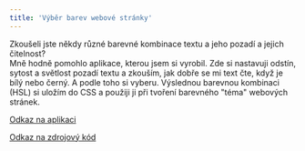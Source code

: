 ```yaml
---
title: 'Výběr barev webové stránky'
---
```


Zkoušeli jste někdy různé barevné kombinace textu a jeho pozadí a jejich čitelnost?
<br>
Mně hodně pomohlo aplikace, kterou jsem si vyrobil. Zde si nastavuji odstín, sytost a světlost pozadí textu a zkouším, jak dobře se mi text čte, když je bílý nebo černý. A podle toho si vyberu. Výslednou barevnou kombinaci (HSL) si uložím do CSS a použiji ji při tvoření barevného "téma" webových stránek.

[Odkaz na aplikaci](http://aplikace.svobodaweb.cz/app/color_combiner/)

[Odkaz na zdrojový kód](https://github.com/psvoboda1987/text_color_combiner)